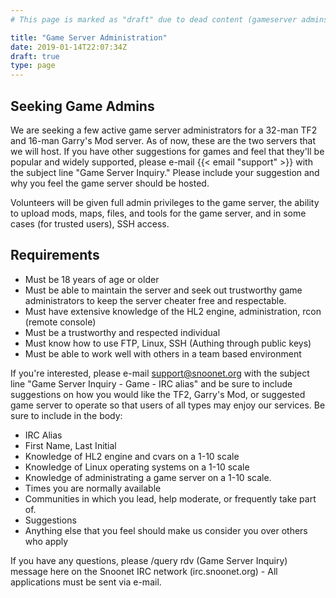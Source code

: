 ```yaml
---
# This page is marked as "draft" due to dead content (gameserver admins)

title: "Game Server Administration"
date: 2019-01-14T22:07:34Z
draft: true
type: page
---
```


## Seeking Game Admins

We are seeking a few active game server administrators for a 32-man TF2 and 16-man Garry's Mod server. As of now, these are the two servers that we will host. If you have other suggestions for games and feel that they'll be popular and widely supported, please e-mail {{< email "support" >}} with the subject line "Game Server Inquiry." Please include your suggestion and why you feel the game server should be hosted.

Volunteers will be given full admin privileges to the game server, the ability to upload mods, maps, files, and tools for the game server, and in some cases (for trusted users), SSH access.

## Requirements

* Must be 18 years of age or older
* Must be able to maintain the server and seek out trustworthy game administrators to keep the server cheater free and respectable.
* Must have extensive knowledge of the HL2 engine, administration, rcon (remote console)
* Must be a trustworthy and respected individual
* Must know how to use FTP, Linux, SSH (Authing through public keys)
* Must be able to work well with others in a team based environment

If you're interested, please e-mail support@snoonet.org with the subject line "Game Server Inquiry - Game - IRC alias" and be sure to include suggestions on how you would like the TF2, Garry's Mod, or suggested game server to operate so that users of all types may enjoy our services. Be sure to include in the body:

* IRC Alias
* First Name, Last Initial
* Knowledge of HL2 engine and cvars on a 1-10 scale
* Knowledge of Linux operating systems on a 1-10 scale
* Knowledge of administrating a game server on a 1-10 scale.
* Times you are normally available
* Communities in which you lead, help moderate, or frequently take part of.
* Suggestions
* Anything else that you feel should make us consider you over others who apply

If you have any questions, please /query rdv (Game Server Inquiry) message here on the Snoonet IRC network (irc.snoonet.org) - All applications must be sent via e-mail.

